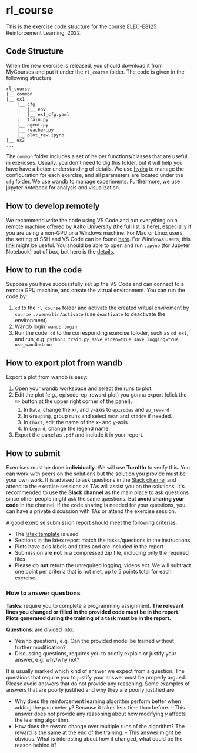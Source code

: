 # rl_course

This is the exercise code structure for the course ELEC-E8125 Reinforcement Learning, 2022.

## Code Structure
When the new exercise is released, you should download it from MyCourses and put it under the `rl_course` folder. The code is given in the following structure
```
rl_course
|__ common
|__ ex1
    |__ cfg
        |__ env
        |__ ex1_cfg.yaml
    |__ train.py
    |__ agent.py
    |__ reacher.py
    |__ plot_rew.ipynb
|__ ex2
...
```

The `common` folder includes a set of helper functions/classes that are useful in exericses. Usually, you don't need to dig this folder, but it will help you have have a better understanding of details.
We use [hydra](https://hydra.cc/) to manage the configuration for each exercise, and all parameters are located under the `cfg` folder. We use [wandb](https://docs.wandb.ai/) to manage experiments. Furthermore, we use jupyter notebook for analysis and visualization.

## How to develop remotely
We recommend write the code using VS Code and run everything on a remote machine offered by Aalto University (the full list is [here](https://www.aalto.fi/en/services/linux-computer-names-in-it-classrooms)), especially if you are using a non-GPU or a Windows machine. For Mac or Linux users, the setting of SSH and VS Code can be found [here](https://yi-zhao.notion.site/How-to-set-up-a-remote-machine-d31e799fe2014fc7b806a29f54c71f1b). For Windows users, this [link](https://code.visualstudio.com/docs/remote/wsl) might be useful. You should be able to open and run `.ipynb` (for Jupyter Notebook) out of box, but here is the [details](https://code.visualstudio.com/docs/datascience/jupyter-notebooks).

## How to run the code
Suppose you have successfully set up the VS Code and can connect to a remote GPU machine, and create the vitrual environment. You can run the code by:
1. `cd` to the `rl_course` folder and activate the created vritual enviroment by `source ./venv/bin/activate` (use `deactivate` to deactivate the environment).
2. Wandb login: `wandb login`
3. Run the code: `cd` to the corresponding exercise foloder, such as `cd ex1`, and run, e.g. `python3 train.py save_video=true save_logging=true use_wandb=true`

## How to export plot from wandb
Export a plot from wandb is easy:

1. Open your wandb workspace and select the runs to plot.
2. Edit the plot (e.g., episode-ep_reward plot) you gonna export (click the ✏️ button at the upper right corner of the panel).
    1. In `Data`, change the x-, and y-axis to `episodes` and `ep_reward` 
    2. In `Grouping`, group runs and select `mean` and `stddev` if needed.
    3. In `Chart`, edit the name of the x- and y-axis.
    4. In `Legend`, change the legend name.
3. Export the panel as `.pdf` and include it in your report.

## How to submit
Exercises must be done **individually**. We will use **TurnItIn** to verify this. You can work with peers on the
solutions but the solution you provide must be your own work. It is advised to ask questions in the [Slack channel](https://join.slack.com/t/elece8125rein-0pe1068/shared_invite/zt-1fjpcfg12-UY9UNhgFOF8GxiGp7~olew) and attend to the exercise
sessions as TAs will assist you on the solutions. It's recommended to use the **Slack channel** as the main place to ask questions since other people might ask the same questions. But **avoid sharing your code** in the channel, if the code sharing is needed for your questions, you can have a private discussion with TAs or attend the exercise session.

A good exercise submission report should meet the following criterias:
- The [latex template](https://mycourses.aalto.fi/course/view.php?id=37149&section=2) is used
- Sections in the latex report match the tasks/questions in the instructions
- Plots have axis labels and titles and are included in the report
- Submission are **not** in a compressed zip file, including only the required files
- Please do **not** return the unrequired logging, videos ect.
We will subtract one point per criteria that is not met, up to 5 points total for each exercise.

### How to answer questions
**Tasks**: require you to complete a programming assignment. **The relevant lines you changed or filled in the provided code must be in the report**. **Plots generated during the training of a task must be in the report.**

**Questions**: are divided into:
- Yes/no questions, e.g. Can the provided model be trained without further modification?
- Discussing questions, requires you to briefly explain or justify your answer, e.g. why/why not?

It is usually marked which kind of answer we expect from a question. The questions that require you to justify your answer must be properly argued. Please avoid answers that do not provide any reasoning. Some
examples of answers that are poorly justified and why they are poorly justified are:
- Why does the reinforcement learning algorithm perform better when adding the parameter $\gamma$? Because it takes less time than before. - This answer does not provide any reasoning about how modifying $\gamma$
affects the learning algorithm.
- How does the reward change over multiple runs of the algorithm? The reward is the same at the end of the training. - This answer might be obvious. What is interesting about how it changed, what could be the reason behind it?
